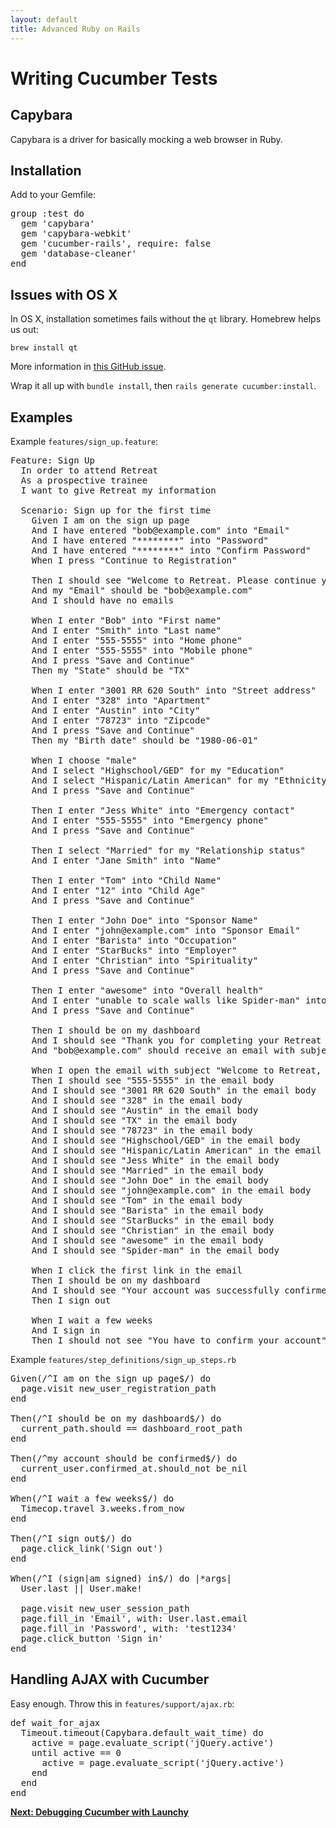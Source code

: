 ```yaml
---
layout: default
title: Advanced Ruby on Rails
---
```


# Writing Cucumber Tests

## Capybara

Capybara is a driver for basically mocking a web browser in Ruby.

## Installation

Add to your Gemfile: 

<pre>
group :test do
  gem 'capybara'
  gem 'capybara-webkit'
  gem 'cucumber-rails', require: false
  gem 'database-cleaner'
end
</pre>

## Issues with OS X

In OS X, installation sometimes fails without the `qt` library.  Homebrew helps us out:

`brew install qt`

More information in [this GitHub issue](https://github.com/thoughtbot/capybara-webkit/issues/521). 

Wrap it all up with `bundle install`, then `rails generate cucumber:install`.

## Examples
 
Example `features/sign_up.feature`:

<pre>
Feature: Sign Up
  In order to attend Retreat
  As a prospective trainee
  I want to give Retreat my information

  Scenario: Sign up for the first time
    Given I am on the sign up page
    And I have entered "bob@example.com" into "Email"
    And I have entered "********" into "Password"
    And I have entered "********" into "Confirm Password"
    When I press "Continue to Registration"

    Then I should see "Welcome to Retreat. Please continue your registration below"
    And my "Email" should be "bob@example.com"
    And I should have no emails

    When I enter "Bob" into "First name"
    And I enter "Smith" into "Last name"
    And I enter "555-5555" into "Home phone"
    And I enter "555-5555" into "Mobile phone"
    And I press "Save and Continue"
    Then my "State" should be "TX"

    When I enter "3001 RR 620 South" into "Street address"
    And I enter "328" into "Apartment"
    And I enter "Austin" into "City"
    And I enter "78723" into "Zipcode"
    And I press "Save and Continue"
    Then my "Birth date" should be "1980-06-01"

    When I choose "male"
    And I select "Highschool/GED" for my "Education"
    And I select "Hispanic/Latin American" for my "Ethnicity"
    And I press "Save and Continue"

    Then I enter "Jess White" into "Emergency contact"
    And I enter "555-5555" into "Emergency phone"
    And I press "Save and Continue"

    Then I select "Married" for my "Relationship status"
    And I enter "Jane Smith" into "Name"

    Then I enter "Tom" into "Child Name"
    And I enter "12" into "Child Age"
    And I press "Save and Continue"

    Then I enter "John Doe" into "Sponsor Name"
    And I enter "john@example.com" into "Sponsor Email"
    And I enter "Barista" into "Occupation"
    And I enter "StarBucks" into "Employer"
    And I enter "Christian" into "Spirituality"
    And I press "Save and Continue"

    Then I enter "awesome" into "Overall health"
    And I enter "unable to scale walls like Spider-man" into "Health limitations"
    And I press "Save and Continue"

    Then I should be on my dashboard
    And I should see "Thank you for completing your Retreat profile"
    And "bob@example.com" should receive an email with subject "Welcome to Retreat, Bob Smith"

    When I open the email with subject "Welcome to Retreat, Bob Smith"
    Then I should see "555-5555" in the email body
    And I should see "3001 RR 620 South" in the email body
    And I should see "328" in the email body
    And I should see "Austin" in the email body
    And I should see "TX" in the email body
    And I should see "78723" in the email body
    And I should see "Highschool/GED" in the email body
    And I should see "Hispanic/Latin American" in the email body
    And I should see "Jess White" in the email body
    And I should see "Married" in the email body
    And I should see "John Doe" in the email body
    And I should see "john@example.com" in the email body
    And I should see "Tom" in the email body
    And I should see "Barista" in the email body
    And I should see "StarBucks" in the email body
    And I should see "Christian" in the email body
    And I should see "awesome" in the email body
    And I should see "Spider-man" in the email body

    When I click the first link in the email
    Then I should be on my dashboard
    And I should see "Your account was successfully confirmed. You are now signed in."
    Then I sign out

    When I wait a few weeks
    And I sign in
    Then I should not see "You have to confirm your account"
</pre>

Example `features/step_definitions/sign_up_steps.rb`

<pre>
Given(/^I am on the sign up page$/) do
  page.visit new_user_registration_path
end

Then(/^I should be on my dashboard$/) do
  current_path.should == dashboard_root_path
end

Then(/^my account should be confirmed$/) do
  current_user.confirmed_at.should_not be_nil
end

When(/^I wait a few weeks$/) do
  Timecop.travel 3.weeks.from_now
end

Then(/^I sign out$/) do
  page.click_link('Sign out')
end

When(/^I (sign|am signed) in$/) do |*args|
  User.last || User.make!

  page.visit new_user_session_path
  page.fill_in 'Email', with: User.last.email
  page.fill_in 'Password', with: 'test1234'
  page.click_button 'Sign in'
end
</pre>


## Handling AJAX with Cucumber

Easy enough. Throw this in `features/support/ajax.rb`:

<pre>
def wait_for_ajax
  Timeout.timeout(Capybara.default_wait_time) do
    active = page.evaluate_script('jQuery.active')
    until active == 0
      active = page.evaluate_script('jQuery.active')
    end
  end
end
</pre>

**[Next: Debugging Cucumber with Launchy](/rspec/debugging-cucumber.html)**
